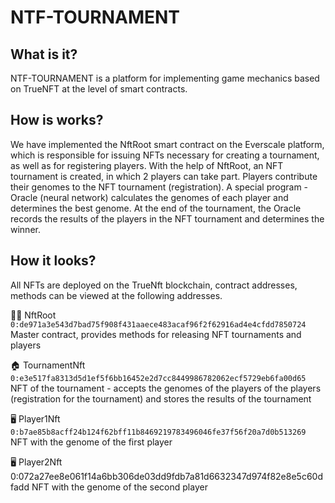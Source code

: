 # NTF-TOURNAMENT

<h2>What is it?</h2>
  NTF-TOURNAMENT is a platform for implementing game mechanics based on TrueNFT at the level of smart contracts.
  
<h2>How is works?</h2>
  We have implemented the NftRoot smart contract on the Everscale platform, which is responsible for issuing NFTs necessary for creating a tournament, as well as for registering players.
  With the help of NftRoot, an NFT tournament is created, in which 2 players can take part.
Players contribute their genomes to the NFT tournament (registration). A special program - Oracle (neural network) calculates the genomes of each player and determines the best genome.
  At the end of the tournament, the Oracle records the results of the players in the NFT tournament and determines the winner.

<h2>How it looks?</h2>
  All NFTs are deployed on the TrueNft blockchain, contract addresses, methods can be viewed at the following addresses.
    
👩‍🚀 NftRoot</br>
```0:de971a3e543d7bad75f908f431aaece483acaf96f2f62916ad4e4cfdd7850724```</br>
Master contract, provides methods for releasing NFT tournaments and players

🏠 TournamentNft</br>
```0:e3e517fa8313d5d1ef5f6bb16452e2d7cc8449986782062ecf5729eb6fa00d65```</br>
NFT of the tournament - accepts the genomes of the players of the players (registration for the tournament) and stores the results of the tournament

🖥 Player1Nft</br>
```0:b7ae85b8acff24b124f62bff11b8469219783496046fe37f56f20a7d0b513269```</br>
NFT with the genome of the first player
  
🖥 Player2Nft
0:072a27ee8e061f14a6bb306de03dd9fdb7a81d6632347d974f82e8e5c60dfadd
NFT with the genome of the second player
